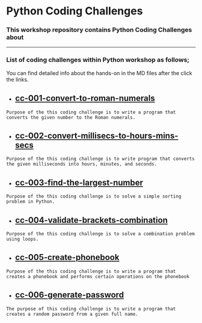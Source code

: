 # Python Coding Challenges

### This workshop repository contains Python Coding Challenges about 

** **

### List of coding challenges within Python workshop as follows;

You can find detailed info about the hands-on in the MD files after the click the links. 

- ## [cc-001-convert-to-roman-numerals](https://github.com/akkocah/aws-devops-workshop/tree/master/python/coding-challenges/cc-001-convert-to-roman-numerals)

`Purpose of the this coding challenge is to write a program that converts the given number to the Roman numerals. `

- ## [cc-002-convert-millisecs-to-hours-mins-secs](https://github.com/akkocah/aws-devops-workshop/tree/master/python/coding-challenges/cc-002-convert-millisecs-to-hours-mins-secs)

`Purpose of the this coding challenge is to write program that converts the given milliseconds into hours, minutes, and seconds. `

- ## [cc-003-find-the-largest-number](https://github.com/akkocah/aws-devops-workshop/tree/master/python/coding-challenges/cc-003-find-the-largest-number)

`Purpose of the this coding challenge is to solve a simple sorting problem in Python. `

- ## [cc-004-validate-brackets-combination](https://github.com/akkocah/aws-devops-workshop/tree/master/python/coding-challenges/cc-004-validate-brackets-combination)

`Purpose of the this coding challenge is to solve a combination problem using loops.`

- ## [cc-005-create-phonebook](https://github.com/akkocah/aws-devops-workshop/tree/master/python/coding-challenges/cc-005-create-phonebook)

`Purpose of the this coding challenge is to write a program that creates a phonebook and performs certain operations on the phonebook`

- ## [cc-006-generate-password](https://github.com/akkocah/aws-devops-workshop/tree/master/python/coding-challenges/cc-006-generate-password)

`The purpose of this coding challenge is to write a program that creates a random password from a given full name.`




